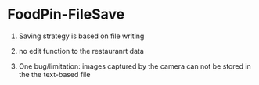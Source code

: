 # FoodPin-FileSave

1. Saving strategy is based on file writing

2. no edit function to the restauranrt data 

3. One bug/limitation: images captured by the camera can not be stored in the the text-based file
